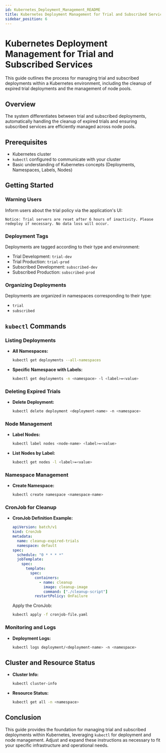 ```yaml
---
id: Kubernetes_Deployment_Management_README
title: Kubernetes Deployment Management for Trial and Subscribed Services
sidebar_position: 6
---
```


# Kubernetes Deployment Management for Trial and Subscribed Services

This guide outlines the process for managing trial and subscribed deployments within a Kubernetes environment, including the cleanup of expired trial deployments and the management of node pools.

## Overview

The system differentiates between trial and subscribed deployments, automatically handling the cleanup of expired trials and ensuring subscribed services are efficiently managed across node pools.

## Prerequisites

- Kubernetes cluster
- `kubectl` configured to communicate with your cluster
- Basic understanding of Kubernetes concepts (Deployments, Namespaces, Labels, Nodes)

## Getting Started

### Warning Users

Inform users about the trial policy via the application's UI:

```
Notice: Trial servers are reset after 6 hours of inactivity. Please redeploy if necessary. No data loss will occur.
```

### Deployment Tags

Deployments are tagged according to their type and environment:

- Trial Development: `trial-dev`
- Trial Production: `trial-prod`
- Subscribed Development: `subscribed-dev`
- Subscribed Production: `subscribed-prod`

### Organizing Deployments

Deployments are organized in namespaces corresponding to their type:

- `trial`
- `subscribed`

## `kubectl` Commands

### Listing Deployments

- **All Namespaces:**

  ```bash
  kubectl get deployments --all-namespaces
  ```

- **Specific Namespace with Labels:**
  ```bash
  kubectl get deployments -n <namespace> -l <label>=<value>
  ```

### Deleting Expired Trials

- **Delete Deployment:**
  ```bash
  kubectl delete deployment <deployment-name> -n <namespace>
  ```

### Node Management

- **Label Nodes:**

  ```bash
  kubectl label nodes <node-name> <label>=<value>
  ```

- **List Nodes by Label:**
  ```bash
  kubectl get nodes -l <label>=<value>
  ```

### Namespace Management

- **Create Namespace:**
  ```bash
  kubectl create namespace <namespace-name>
  ```

### CronJob for Cleanup

- **CronJob Definition Example:**

  ```yaml
  apiVersion: batch/v1
  kind: CronJob
  metadata:
    name: cleanup-expired-trials
    namespace: default
  spec:
    schedule: "0 * * * *"
    jobTemplate:
      spec:
        template:
          spec:
            containers:
              - name: cleanup
                image: cleanup-image
                command: ["./cleanup-script"]
            restartPolicy: OnFailure
  ```

  Apply the CronJob:

  ```bash
  kubectl apply -f cronjob-file.yaml
  ```

### Monitoring and Logs

- **Deployment Logs:**
  ```bash
  kubectl logs deployment/<deployment-name> -n <namespace>
  ```

## Cluster and Resource Status

- **Cluster Info:**

  ```bash
  kubectl cluster-info
  ```

- **Resource Status:**
  ```bash
  kubectl get all -n <namespace>
  ```

## Conclusion

This guide provides the foundation for managing trial and subscribed deployments within Kubernetes, leveraging `kubectl` for deployment and node management. Adjust and expand these instructions as necessary to fit your specific infrastructure and operational needs.
